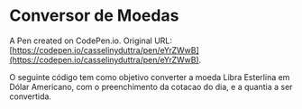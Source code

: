 # Conversor de Moedas

A Pen created on CodePen.io. Original URL: [https://codepen.io/casselinyduttra/pen/eYrZWwB](https://codepen.io/casselinyduttra/pen/eYrZWwB).

O seguinte código tem como objetivo converter a moeda Libra Esterlina em Dólar Americano, com o preenchimento da cotacao do dia, e a quantia a ser convertida.